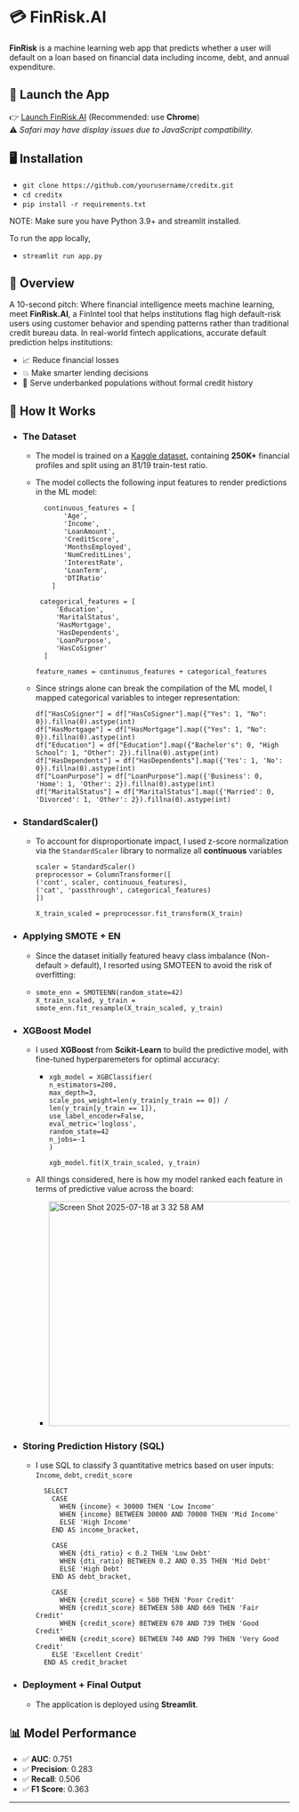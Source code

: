 # 💳 FinRisk.AI

**FinRisk** is a machine learning web app that predicts whether a user will default on a loan based on financial data including income, debt, and annual expenditure.

## 🔗 Launch the App

👉 [Launch FinRisk.AI](https://finriskai-dwk23kquajuhc6kvay6szm.streamlit.app/) (Recommended: use **Chrome**)  
⚠️ *Safari may have display issues due to JavaScript compatibility.*

## 🖥 Installation
- `git clone https://github.com/yourusername/creditx.git`
- `cd creditx`
- `pip install -r requirements.txt`

NOTE: Make sure you have Python 3.9+ and streamlit installed.

To run the app locally,
- `streamlit run app.py`


## 💸 Overview
A 10-second pitch: Where financial intelligence meets machine learning, meet ****FinRisk.AI****, a FinIntel tool that helps institutions flag high default-risk users using customer behavior and spending patterns rather than traditional credit bureau data. In real-world fintech applications, accurate default prediction helps institutions:

- 📈 Reduce financial losses
- 💥 Make smarter lending decisions
- 🏦 Serve underbanked populations without formal credit history
  

## 🚀 How It Works

  -  ### The Dataset
        - The model is trained on a [Kaggle dataset](https://www.kaggle.com/datasets/nikhil1e9/loan-default/data), containing **250K+** financial profiles and split using an 81/19 train-test ratio.
    
        - The model collects the following input features to render predictions in the ML model:
            ```
              continuous_features = [
                   'Age',
                   'Income',
                   'LoanAmount',
                   'CreditScore',
                   'MonthsEmployed',
                   'NumCreditLines',
                   'InterestRate',
                   'LoanTerm',
                   'DTIRatio'
                ]
        
             categorical_features = [
                 'Education',
                 'MaritalStatus',
                 'HasMortgage',
                 'HasDependents',
                 'LoanPurpose',
                 'HasCoSigner'
              ]
            
            feature_names = continuous_features + categorical_features
            ```
     
      - Since strings alone can break the compilation of the ML model, I mapped categorical variables to integer representation:
        ```
        df["HasCoSigner"] = df["HasCoSigner"].map({"Yes": 1, "No": 0}).fillna(0).astype(int)
        df["HasMortgage"] = df["HasMortgage"].map({"Yes": 1, "No": 0}).fillna(0).astype(int)
        df["Education"] = df["Education"].map({"Bachelor's": 0, "High School": 1, "Other": 2}).fillna(0).astype(int)
        df["HasDependents"] = df["HasDependents"].map({'Yes': 1, 'No': 0}).fillna(0).astype(int)
        df["LoanPurpose"] = df["LoanPurpose"].map({'Business': 0, 'Home': 1, 'Other': 2}).fillna(0).astype(int)
        df["MaritalStatus"] = df["MaritalStatus"].map({'Married': 0, 'Divorced': 1, 'Other': 2}).fillna(0).astype(int)
        ```
  
  - ### StandardScaler()
      - To account for disproportionate impact, I used z-score normalization via the `StandardScaler` library to normalize all **continuous** variables

          ```
          scaler = StandardScaler()
          preprocessor = ColumnTransformer([
          ('cont', scaler, continuous_features),
          ('cat', 'passthrough', categorical_features)
          ])

          X_train_scaled = preprocessor.fit_transform(X_train)
          ```

  - ### Applying SMOTE + EN   
      - Since the dataset initially featured heavy class imbalance (Non-default > default), I resorted using SMOTEEN to avoid the risk of overfitting:
      - ```
        smote_enn = SMOTEENN(random_state=42)
        X_train_scaled, y_train = smote_enn.fit_resample(X_train_scaled, y_train)
        ```

  - ### XGBoost Model 
      - I used **XGBoost** from **Scikit-Learn** to build the predictive model, with fine-tuned hyperparemeters for optimal accuracy:
 
        - ```
          xgb_model = XGBClassifier(
          n_estimators=200,
          max_depth=3,
          scale_pos_weight=len(y_train[y_train == 0]) / len(y_train[y_train == 1]),
          use_label_encoder=False,
          eval_metric='logloss',
          random_state=42
          n_jobs=-1
          )

          xgb_model.fit(X_train_scaled, y_train)
          ```
     -  All things considered, here is how my model ranked each feature in terms of predictive value across the board:
         - <img width="704" height="404" alt="Screen Shot 2025-07-18 at 3 32 58 AM" src="https://github.com/user-attachments/assets/b08b0ce1-a5c4-4c56-bdcd-25abe7cf3365" />

  - ### Storing Prediction History (SQL)
    - I use SQL to classify 3 quantitative metrics based on user inputs: `Income`, `debt`, `credit_score`
      ```
        SELECT
          CASE
            WHEN {income} < 30000 THEN 'Low Income'
            WHEN {income} BETWEEN 30000 AND 70000 THEN 'Mid Income'
            ELSE 'High Income'
          END AS income_bracket,

          CASE
            WHEN {dti_ratio} < 0.2 THEN 'Low Debt'
            WHEN {dti_ratio} BETWEEN 0.2 AND 0.35 THEN 'Mid Debt'
            ELSE 'High Debt'
          END AS debt_bracket,

          CASE
            WHEN {credit_score} < 580 THEN 'Poor Credit'
            WHEN {credit_score} BETWEEN 580 AND 669 THEN 'Fair Credit'
            WHEN {credit_score} BETWEEN 670 AND 739 THEN 'Good Credit'
            WHEN {credit_score} BETWEEN 740 AND 799 THEN 'Very Good Credit'
          ELSE 'Excellent Credit'
        END AS credit_bracket

      ```

  - ### Deployment + Final Output
    - The application is deployed using **Streamlit**.


## 📊 Model Performance
- ✅ **AUC**: 0.751
- ✅ **Precision**: 0.283
- ✅ **Recall**: 0.506
- ✅ **F1 Score**: 0.363
---

